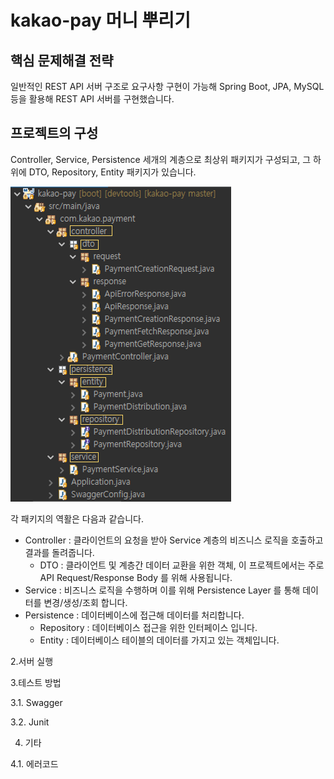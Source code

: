 # kakao-pay 머니 뿌리기


## 핵심 문제해결 전략
일반적인 REST API 서버 구조로 요구사항 구현이 가능해 Spring Boot, JPA, MySQL 등을 활용해 REST API 서버를 구현했습니다.


## 프로젝트의 구성
Controller, Service, Persistence 세개의 계층으로 최상위 패키지가 구성되고, 그 하위에 DTO, Repository, Entity 패키지가 있습니다.

![Alt text](https://raw.githubusercontent.com/yoseong/kakao-pay/master/img/pakage-hierarchy.PNG)

각 패키지의 역활은 다음과 같습니다. 
* Controller : 클라이언트의 요청을 받아 Service 계층의 비즈니스 로직을 호출하고 결과를 돌려줍니다.
  * DTO : 클라이언트 및 계층간 데이터 교환을 위한 객체, 이 프로젝트에서는 주로 API Request/Response Body 를 위해 사용됩니다.
* Service : 비즈니스 로직을 수행하며 이를 위해 Persistence Layer 를 통해 데이터를 변경/생성/조회 합니다.
* Persistence : 데이터베이스에 접근해 데이터를 처리합니다. 
  * Repository : 데이터베이스 접근을 위한 인터페이스 입니다.
  * Entity : 데이터베이스 테이블의 데이터를 가지고 있는 객체입니다. 


2.서버 실행

3.테스트 방법

3.1. Swagger

3.2. Junit

4. 기타

4.1. 에러코드

